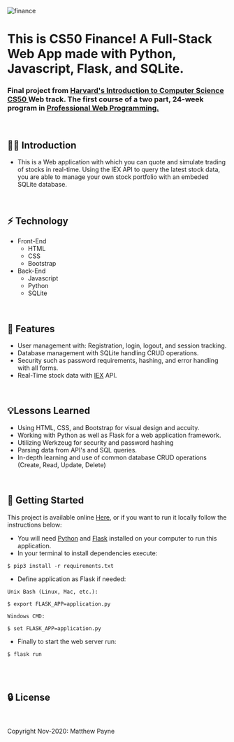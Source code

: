 ![finance](https://raw.githubusercontent.com/me50/Matthewpco/a35af7b063309942268fadd0026c823317f9bf00/CS50%20index.png?token=ARAK6X4KJ6QDPDNLI723EUC7YBVLI)

# This is CS50 Finance! A Full-Stack Web App made with Python, Javascript, Flask, and SQLite.
### Final project from [ Harvard's Introduction to Computer Science CS50 ](https://www.edx.org/course/cs50s-introduction-to-computer-science) Web track. The first course of a two part, 24-week program in [Professional Web Programming.](https://www.edx.org/professional-certificate/harvardx-computer-science-for-web-programming) 

<br>

## 🙋‍♂️ Introduction 

- This is a Web application with which you can quote and simulate trading of stocks in real-time. Using the IEX API to query the latest stock data, you are able to manage your own stock portfolio with an embeded SQLite database.    

<br>

## ⚡ Technology
- Front-End
    - HTML
    - CSS
    - Bootstrap
- Back-End
    - Javascript
    - Python
    - SQLite

<br>

## 📜 Features
-	User management with: Registration, login, logout, and session tracking.
-	Database management with SQLite handling CRUD operations. 
-   Security such as password requirements, hashing, and error handling with all forms.
-	Real-Time stock data with [IEX](iexcloud.io/) API.

<br>

## 💡Lessons Learned
- Using HTML, CSS, and Bootstrap for visual design and accuity.
- Working with Python as well as Flask for a web application framework.
- Utilizing Werkzeug for security and password hashing
- Parsing data from API's and SQL queries.
- In-depth learning and use of common database CRUD operations (Create, Read, Update, Delete)

<br>

## 🚀 Getting Started
This project is available online [Here](https://harvard-cs50-finance.herokuapp.com/), or if you want to run it locally follow the instructions below:

- You will need [Python](https://www.python.org/downloads/) and [Flask](https://flask.palletsprojects.com/en/1.1.x/installation/) installed on your computer to run this application.
- In your terminal to install dependencies execute:
```
$ pip3 install -r requirements.txt
```
- Define application as Flask if needed:
```
Unix Bash (Linux, Mac, etc.):

$ export FLASK_APP=application.py

Windows CMD:

$ set FLASK_APP=application.py
```
- Finally to start the web server run:
```
$ flask run 
```


<br>
<br>


## 🔒 License

<br>

Copyright Nov-2020: Matthew Payne
